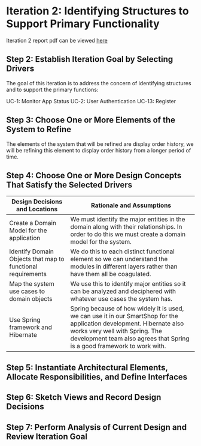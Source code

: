 # Iteration 2: Identifying Structures to Support Primary Functionality

Iteration 2 report pdf can be viewed [here](https://github.com/nivethagnan/SOFE3650U-Final-Project/blob/main/Iteration%202/Iteration%202.pdf)

## Step 2: Establish Iteration Goal by Selecting Drivers

The goal of this iteration is to address the concern of identifying structures and to support the primary functions:

UC-1: Monitor App Status 
UC-2: User Authentication
UC-13: Register

## Step 3: Choose One or More Elements of the System to Refine

The elements of the system that will be refined are display order history, we will be refining this element to display order history from a longer period of time.

## Step 4: Choose One or More Design Concepts That Satisfy the Selected Drivers

| Design Decisions and Locations | Rationale and Assumptions |
| --- | --- |
| Create a Domain Model for the application | We must identify the major entities in the domain along with their relationships. In order to do this we must create a domain model for the system. |
| Identify Domain Objects that map to functional requirements | We do this to each distinct functional element so we can understand the modules in different layers rather than have them all be coagulated. |
| Map the system use cases to domain objects | We use this to identify major entities so it can be analyzed and deciphered with whatever use cases the system has. |
| Use Spring framework and Hibernate | Spring because of how widely it is used, we can use it in our SmartShop for the application development. Hibernate also works very well with Spring. The development team also agrees that Spring is a good framework to work with. |

## Step 5: Instantiate Architectural  Elements, Allocate  Responsibilities, and Define Interfaces

## Step 6: Sketch Views and Record Design Decisions 

## Step 7: Perform Analysis of Current Design and Review Iteration Goal

